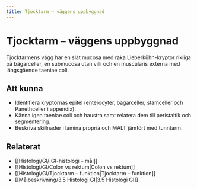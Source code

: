 ```yaml
---
title: Tjocktarm – väggens uppbyggnad
---
```


# Tjocktarm – väggens uppbyggnad

Tjocktarmens vägg har en slät mucosa med raka Lieberkühn-kryptor rikliga på bägarceller, en submucosa utan villi och en muscularis externa med längsgående taeniae coli.

## Att kunna
- Identifiera kryptornas epitel (enterocyter, bägarceller, stamceller och Panethceller i appendix).
- Känna igen taeniae coli och haustra samt relatera dem till peristaltik och segmentering.
- Beskriva skillnader i lamina propria och MALT jämfört med tunntarm.

## Relaterat
- [[Histologi/GI/|GI-histologi – mål]]
- [[Histologi/GI/Colon vs rektum|Colon vs rektum]]
- [[Histologi/GI/Tjocktarm – funktion|Tjocktarm – funktion]]
- [[Målbeskrivning/3.5 Histologi GI|3.5 Histologi GI]]
